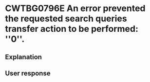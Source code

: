 # CWTBG0796E An error prevented the requested search queries transfer action to be performed: ''0''.

## Explanation

## User response